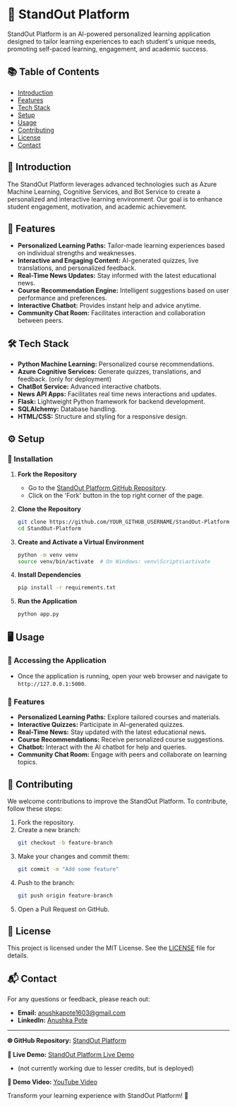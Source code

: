 # 🌟 StandOut Platform

StandOut Platform is an AI-powered personalized learning application designed to tailor learning experiences to each student's unique needs, promoting self-paced learning, engagement, and academic success.

## 📚 Table of Contents
- [Introduction](#introduction)
- [Features](#features)
- [Tech Stack](#tech-stack)
- [Setup](#setup)
- [Usage](#usage)
- [Contributing](#contributing)
- [License](#license)
- [Contact](#contact)

## 🚀 Introduction
The StandOut Platform leverages advanced technologies such as Azure Machine Learning, Cognitive Services, and Bot Service to create a personalized and interactive learning environment. Our goal is to enhance student engagement, motivation, and academic achievement.

## 🌈 Features
- **Personalized Learning Paths:** Tailor-made learning experiences based on individual strengths and weaknesses.
- **Interactive and Engaging Content:** AI-generated quizzes, live translations, and personalized feedback.
- **Real-Time News Updates:** Stay informed with the latest educational news.
- **Course Recommendation Engine:** Intelligent suggestions based on user performance and preferences.
- **Interactive Chatbot:** Provides instant help and advice anytime.
- **Community Chat Room:** Facilitates interaction and collaboration between peers.

## 🛠️ Tech Stack
- **Python Machine Learning:** Personalized course recommendations.
- **Azure Cognitive Services:** Generate quizzes, translations, and feedback. (only for deployment)
- **ChatBot Service:** Advanced interactive chatbots.
- **News API Apps:** Facilitates real time news interactions and updates.
- **Flask:** Lightweight Python framework for backend development.
- **SQLAlchemy:** Database handling.
- **HTML/CSS:** Structure and styling for a responsive design.

## ⚙️ Setup
### 🔧 Installation
1. **Fork the Repository**
   - Go to the [StandOut Platform GitHub Repository](https://github.com/Anushka-Pote/StandOut-Platform).
   - Click on the 'Fork' button in the top right corner of the page.

2. **Clone the Repository**
   ```bash
   git clone https://github.com/YOUR_GITHUB_USERNAME/StandOut-Platform.git
   cd StandOut-Platform
   ```

3. **Create and Activate a Virtual Environment**
   ```bash
   python -m venv venv
   source venv/bin/activate  # On Windows: venv\Scripts\activate
   ```

4. **Install Dependencies**
   ```bash
   pip install -r requirements.txt
   ```

5. **Run the Application**
   ```bash
   python app.py
   ```

## 🖥️ Usage
### 🔑 Accessing the Application
- Once the application is running, open your web browser and navigate to `http://127.0.0.1:5000`.

### 🌟 Features
- **Personalized Learning Paths:** Explore tailored courses and materials.
- **Interactive Quizzes:** Participate in AI-generated quizzes.
- **Real-Time News:** Stay updated with the latest educational news.
- **Course Recommendations:** Receive personalized course suggestions.
- **Chatbot:** Interact with the AI chatbot for help and queries.
- **Community Chat Room:** Engage with peers and collaborate on learning topics.

## 🤝 Contributing
We welcome contributions to improve the StandOut Platform. To contribute, follow these steps:
1. Fork the repository.
2. Create a new branch:
   ```bash
   git checkout -b feature-branch
   ```
3. Make your changes and commit them:
   ```bash
   git commit -m "Add some feature"
   ```
4. Push to the branch:
   ```bash
   git push origin feature-branch
   ```
5. Open a Pull Request on GitHub.

## 📝 License
This project is licensed under the MIT License. See the [LICENSE](LICENSE) file for details.

## 📬 Contact
For any questions or feedback, please reach out:
- **Email:** [anushkapote1603@gmail.com](mailto:anushkapote1603@gmail.com)
- **LinkedIn:** [Anushka Pote](https://www.linkedin.com/in/anushka-pote/)

---

**🌐 GitHub Repository:** [StandOut Platform](https://github.com/Anushka-Pote/StandOut-Platform)

**🚀 Live Demo:** [StandOut Platform Live Demo](https://standout.southindia.cloudapp.azure.com)
- (not currently working due to lesser credits, but is deployed)

**🎥 Demo Video:** [YouTube Video](https://youtu.be/r6Miayfoy2k)

Transform your learning experience with StandOut Platform! 🎉
```
